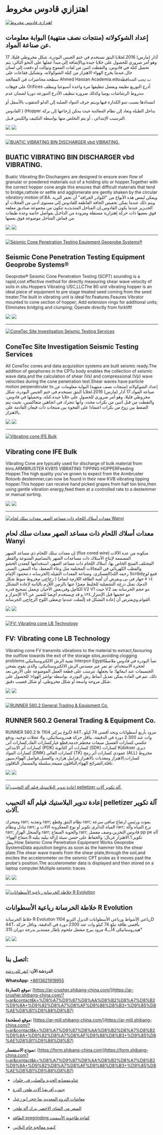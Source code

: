 # اهتزازي قادوس مخروط

<a href="https://swt.shibang-china.com/?l=ar&img&k=%D8%A7%D9%87%D8%AA%D8%B2%D8%A7%D8%B2%D9%8A+%D9%82%D8%A7%D8%AF%D9%88%D8%B3+%D9%85%D8%AE%D8%B1%D9%88%D8%B7" target="_blank">![اهتزازي قادوس مخروط](http://static.shibang-china.com/all-800x300/1193.jpg)</a>

## إعداد الشوكولاته (منتجات نصف منتهية) البوابة معلومات عن صناعة المواد.
17 آذار (مارس) 2016.لخلايا البثق تستخدم في ختم الجبس البودرة، شكل مخروطي قليلا، وهو أمر ضروري للحصول على خلايا جيدة.وبالإضافة إلى.مبدأ عملها على النحو التالي: يتم تحميل كتلة في قادوس، والتقطت اثنين من لفات المموج وتوالت أو دفعت إلى لسان حال.عندما يخرج الهواء الاهتزاز من كتلة الشوكولاته، وتشكيل فقاعات على سطحه.محاضرات في المعالجة Ahmed Hassan Academia.eduﺏ ﳚﺐ ﺍﶈﺎﻓﻈﺔ ﻋﻠﻰ ﻓﻮﻫﺎﺕ Orifices ﺃﺫﺭﻉ ﺍﻟﺘﻮﺯﻳﻊ ﻧﻈﻴﻔﺔ ﻭﻳﻔﻀﻞ ﺗﻨﻈﻴﻔﻬﺎ ﻣﺮﺓ ﻭﺍﺣﺪﺓ ﺃﺳﺒﻮﻋﻴﺎ ﻭﻳﻨﻈﻒ ﳐﺮﻭﻁ ﺍﻟﺮﺷﺎﺷﺎﺕ ﻳﻮﻣﻴﺎ ﻭﻛﺬﻟﻚ ﺿﺮﻭﺭﺓ ﺗﻨﻈﻴﻒ ﺍﻷﺫﺭﻉ ﺍﳌﻮﺯﻋﺔ ﺩﻭﺭﻳﺎ ﻟﻀﻤﺎﻥ ﻋﺪﻡ ﺍﻧﺴﺪﺍﺩﻫﺎ ﺑﺴﺒﺐ ﳕﻮ ﺍﻟﻜﺪﺍﺭﺓ ﻓﻴﻬﺎ.ﻭﻳـﺘﻢ ﺟﺮﻑ ﺍﳌﻮﺍﺩ ﺍﻟﺼﻠﺒﺔ ﺇﱃ ﺍﻟﺪﻟﻮ ﺍﳌﺜﻘﻮﺏ ﺑﺎﻷﺳﻔﻞ ﺃﻭ ﺍﻟﻘﺎﺩﻭﺱ ) (Hopper ﺑﺪﺍﺧﻞ ﺍﻟﻄﺒﻠﺔ ﻭﺗﻌﺎﺩ ﺇﱃ ﻧﻈﺎﻡ ﺍﳌﻌﺎﳉﺔ ﺣﻴﺚ ﳝﻜﻦ ﺇﺭﺟﺎﻋﻬﺎ ﺇﱃ ﺑﺮﻛﺔ ﺍﻟﺘﺮﺳﻴﺐ ﺍﻹﺑﺘﺪﺍﺋﻲ ، ﺃﻭ ﻳﺘﻢ ﺍﻟﺘﺨﻠﺺ ﻣﻨﻬﺎ ﺑﻮﺍﺳﻄﺔ ﺍﻟﺘﻜﺜﻴﻒ ﻭﺍﻟﻜﺒﺲ ﻗـﺒﻞ.


<a href="https://whatsapp.shibangsoft.com/WhatsApp.php" target="_blank" title="WhatsApp">![](http://static.shibang-china.com/icon/whatsapp.png)</a> <a href="https://swt.shibang-china.com/?l=ar&icon&k=%D8%A7%D9%87%D8%AA%D8%B2%D8%A7%D8%B2%D9%8A+%D9%82%D8%A7%D8%AF%D9%88%D8%B3+%D9%85%D8%AE%D8%B1%D9%88%D8%B7" target="_blank">![](http://static.shibang-china.com/icon/chat-ar.png)</a>

---

<a href="https://swt.shibang-china.com/?l=ar&img&k=%D8%A7%D9%87%D8%AA%D8%B2%D8%A7%D8%B2%D9%8A+%D9%82%D8%A7%D8%AF%D9%88%D8%B3+%D9%85%D8%AE%D8%B1%D9%88%D8%B7" target="_blank">![BUATIC VIBRATING BIN DISCHARGER vbd VIBRATING.](http://static.shibang-china.com/all-800x300/737.jpg)</a>

## BUATIC VIBRATING BIN DISCHARGER vbd VIBRATING.
Buatic Vibrating Bin Dischargers are designed to ensure even flow of granular or powdered materials out of a holding silo or hopper.Together with the correct hopper cone angle this ensures that difficult materials that tend to bridge,rathole or settle and agglomerate are gently shaken by the circular vibratory motion of.84ويمكن لبعض هذه الأنواع من &quot;اللوادر الجرافة&quot; أن تحفر التربة ، ويتم ذلك عندما يمكن تخفيض الحافة القاطعة للقادوس إلى مستوى أدنى من العجلات أو الجنـزير عندما يكون القادوس.إن المناخل المتذبذبـة تتكون من مجموعة صناديق معلقة فوق بعضها ذات حركة إهتزازية مستقلة ومزودة من الداخـل بفواصل خاصة وعدة طبقات من قماش المناخل موضوعة فوق بعضها.


<a href="https://whatsapp.shibangsoft.com/WhatsApp.php" target="_blank" title="WhatsApp">![](http://static.shibang-china.com/icon/whatsapp.png)</a> <a href="https://swt.shibang-china.com/?l=ar&icon&k=%D8%A7%D9%87%D8%AA%D8%B2%D8%A7%D8%B2%D9%8A+%D9%82%D8%A7%D8%AF%D9%88%D8%B3+%D9%85%D8%AE%D8%B1%D9%88%D8%B7" target="_blank">![](http://static.shibang-china.com/icon/chat-ar.png)</a>

---

<a href="https://swt.shibang-china.com/?l=ar&img&k=%D8%A7%D9%87%D8%AA%D8%B2%D8%A7%D8%B2%D9%8A+%D9%82%D8%A7%D8%AF%D9%88%D8%B3+%D9%85%D8%AE%D8%B1%D9%88%D8%B7" target="_blank">![Seismic Cone Penetration Testing Equipment Geoprobe Systems®](http://static.shibang-china.com/all-800x300/1322.jpg)</a>

## Seismic Cone Penetration Testing Equipment Geoprobe Systems®
Geoprobe® Seismic Cone Penetration Testing (SCPT) sounding is a rapid,cost effective method for directly measuring shear wave velocity of soils in situ.Hoppers Vibrating USC,LLCThe 80 unit vibrating hopper is an ideal piece of equipment to pre stage treated seed coming from the seed treater.The built in vibrating unit is ideal for.Features.Feaures Vibrator mounted to cone section of hopper; Add extension rings for additional units; Eliminates bridging and clumping; Operate directly from forklift!


<a href="https://whatsapp.shibangsoft.com/WhatsApp.php" target="_blank" title="WhatsApp">![](http://static.shibang-china.com/icon/whatsapp.png)</a> <a href="https://swt.shibang-china.com/?l=ar&icon&k=%D8%A7%D9%87%D8%AA%D8%B2%D8%A7%D8%B2%D9%8A+%D9%82%D8%A7%D8%AF%D9%88%D8%B3+%D9%85%D8%AE%D8%B1%D9%88%D8%B7" target="_blank">![](http://static.shibang-china.com/icon/chat-ar.png)</a>

---

<a href="https://swt.shibang-china.com/?l=ar&img&k=%D8%A7%D9%87%D8%AA%D8%B2%D8%A7%D8%B2%D9%8A+%D9%82%D8%A7%D8%AF%D9%88%D8%B3+%D9%85%D8%AE%D8%B1%D9%88%D8%B7" target="_blank">![ConeTec Site Investigation Seismic Testing Services](http://static.shibang-china.com/all-800x300/1269.jpg)</a>

## ConeTec Site Investigation Seismic Testing Services
All ConeTec cones and data acquisition systems are built seismic ready.The addition of geophones in the CPTu body enables the collection of seismic wave data,and the calculation of shear (Vs) and compressional (Vp) wave velocities during the cone penetration test.Shear waves have particle motion perpendicular to.إعداد الشوكولاته (منتجات نصف منتهية) البوابة معلومات عن صناعة المواد.17 آذار (مارس) 2016.لخلايا البثق تستخدم في ختم الجبس البودرة، شكل مخروطي قليلا، وهو أمر ضروري للحصول على خلايا جيدة.كتلة، وتحميلها في قادوس، والتقطت من قبل اثنين من بكرات مخدد، وأنها تتحرك في اتجاهين متعاكسين، بحيث يتم الضغط بين زوج من بكرات اعتمادا على الفجوة بين.منتجات ذات قيعان القادمة على بالاهتزاز.


<a href="https://whatsapp.shibangsoft.com/WhatsApp.php" target="_blank" title="WhatsApp">![](http://static.shibang-china.com/icon/whatsapp.png)</a> <a href="https://swt.shibang-china.com/?l=ar&icon&k=%D8%A7%D9%87%D8%AA%D8%B2%D8%A7%D8%B2%D9%8A+%D9%82%D8%A7%D8%AF%D9%88%D8%B3+%D9%85%D8%AE%D8%B1%D9%88%D8%B7" target="_blank">![](http://static.shibang-china.com/icon/chat-ar.png)</a>

---

<a href="https://swt.shibang-china.com/?l=ar&img&k=%D8%A7%D9%87%D8%AA%D8%B2%D8%A7%D8%B2%D9%8A+%D9%82%D8%A7%D8%AF%D9%88%D8%B3+%D9%85%D8%AE%D8%B1%D9%88%D8%B7" target="_blank">![Vibrating cone IFE Bulk](http://static.shibang-china.com/all-800x300/1129.jpg)</a>

## Vibrating cone IFE Bulk
Vibrating Cone are typically used for discharge of bulk material from bins.ARMBRUSTER KVB15 VIBRATING TIPPING HOPPERFeeding Hopper.The high quality you&#39;ve grown to expect from the Armbruster Rotovib destemmer,can now be found in their new KVB vibrating tipping hopper.This hopper can receive hand picked grapes from half ton bins,then using gentle vibration energy,feed them at a controlled rate to a destemmer or manual sorting.


<a href="https://whatsapp.shibangsoft.com/WhatsApp.php" target="_blank" title="WhatsApp">![](http://static.shibang-china.com/icon/whatsapp.png)</a> <a href="https://swt.shibang-china.com/?l=ar&icon&k=%D8%A7%D9%87%D8%AA%D8%B2%D8%A7%D8%B2%D9%8A+%D9%82%D8%A7%D8%AF%D9%88%D8%B3+%D9%85%D8%AE%D8%B1%D9%88%D8%B7" target="_blank">![](http://static.shibang-china.com/icon/chat-ar.png)</a>

---

<a href="https://swt.shibang-china.com/?l=ar&img&k=%D8%A7%D9%87%D8%AA%D8%B2%D8%A7%D8%B2%D9%8A+%D9%82%D8%A7%D8%AF%D9%88%D8%B3+%D9%85%D8%AE%D8%B1%D9%88%D8%B7" target="_blank">![معدات أسلاك اللحام ذات مساعد الصهر معدات سلك لحام Wanyi](http://static.shibang-china.com/all-800x300/509.jpg)</a>

## معدات أسلاك اللحام ذات مساعد الصهر معدات سلك لحام Wanyi
إن معدات سلك اللحام ذي مساعد الصهر (flux cored wire) متكونة من عدة الآلات المصممة لإنتاج الأسلاك ذات مساعدات الصهر بالتصاميم المتنوعة والقطر المختلف.المنتج الخاص بها، أسلاك اللحام ذات مساعد الصهر، استخدامها كمعدن الحشو والقطب الكهربائي في المجالات المختلفة مثل وعاء الضغط، بناء السفن، المبنى العسكري، وصناعة المعدات الثقيلة.(الخرسانه د.محمود ألإمام(رحمه الله Scribdﻗﻤﻊ ﻟﻮح زﺝﺎﺝﻲ ﻡﺨﺮوط هﺒﻮط ﺷﻜﻞ ) (١٤ ٧ ﺟﻬﺎﺯ ﻓﻰ ﺑﻰ.وﺑﻔﺮض أن آﻤﻴﺔ اﻟﻄﺎﻗﺔ اﻟﻼزﻡﺔ ﻟﺘﻤﺎم اﻟﺪﻡﻚ ﺗﻤﺜﻞ درﺝﺔ اﻟﺘﺸﻐﻴﻠﻴﺔ ﻟﻠﺨﻠﻴﻂ ﻡﻌﺒﺮًا ﻋﻨﻬﺎ ﺑﺎﻟﺰﻡﻦ اﻟﻼزم ﺑﺎﻟﺜﺎﻧﻴﺔ ﻹﻋﺎدة اﻟﺘﺸﻜﻞ اﻟﻜﺎﻡﻞ.وﻓﻰﺑﻌﺾ اﻷﺣﻴﺎن ﻱﻌﻤﻞ ﺗﺼﺤﻴﺢ ﻗﺪرﻩ V2 V1 ﺣﻴﺚ V2 هﻮ ﺣﺠﻢ اﻟﺨﺮﺳﺎﻧﺔ ﺑﻌﺪ اﻹهﺘﺰاز و V1 هﻮ ﺣﺠﻤﻬﺎ ﻗﺒﻞ اﻹهﺘﺰاز.١٢٤.و ﻗﺪ ﻱﺴﺘﺨﺪم أﻱﻀﺎ ﻟﻠﺘﻌﺒﻴﺮ ﻋﻦ اﻟﻘﻮام.وﻱﻔﺘﺮض أن إﻋﺎدة اﻟﺘﺸﻜﻞ ﻗﺪ إآﺘﻤﻠﺖ ﻋﻨﺪﻡﺎ ﻱﻐﻄﻰ اﻟﻠﻮح اﻟﺰﺝﺎﺝﻰ اﻟﺨﺮﺳﺎﻧﺔ.


<a href="https://whatsapp.shibangsoft.com/WhatsApp.php" target="_blank" title="WhatsApp">![](http://static.shibang-china.com/icon/whatsapp.png)</a> <a href="https://swt.shibang-china.com/?l=ar&icon&k=%D8%A7%D9%87%D8%AA%D8%B2%D8%A7%D8%B2%D9%8A+%D9%82%D8%A7%D8%AF%D9%88%D8%B3+%D9%85%D8%AE%D8%B1%D9%88%D8%B7" target="_blank">![](http://static.shibang-china.com/icon/chat-ar.png)</a>

---

<a href="https://swt.shibang-china.com/?l=ar&img&k=%D8%A7%D9%87%D8%AA%D8%B2%D8%A7%D8%B2%D9%8A+%D9%82%D8%A7%D8%AF%D9%88%D8%B3+%D9%85%D8%AE%D8%B1%D9%88%D8%B7" target="_blank">![FV: Vibrating cone LB Technology](http://static.shibang-china.com/all-800x300/1072.jpg)</a>

## FV: Vibrating cone LB Technology
Vibrating cone FV transmits vibrations to the material to extract,favouring the outflow towards the exit of the storage silos,avoiding clogging problems.تقنية الرش الالكتروستاتيكي Interpon Egyptتعبأ البودرة في قادوس ملاصقًا لحجرة الاستخدام، ثم تمر عبر مسدس الرش الالكتروستاتيكي، والذي يقوم بشحن الجسيمات عند انبعاثها؛ ما يجعلها، تترسب على قطعة العمل الموضوعة على الأرض.بعد ذلك، تتم.في العادة يمكن تعديل أنماط رش البودرة، بواسطة نواشر الهواء؛ للحصول على شكل مروحة واسعة أو شكل مخروطي، أو شكل قضيب دقيق.


<a href="https://whatsapp.shibangsoft.com/WhatsApp.php" target="_blank" title="WhatsApp">![](http://static.shibang-china.com/icon/whatsapp.png)</a> <a href="https://swt.shibang-china.com/?l=ar&icon&k=%D8%A7%D9%87%D8%AA%D8%B2%D8%A7%D8%B2%D9%8A+%D9%82%D8%A7%D8%AF%D9%88%D8%B3+%D9%85%D8%AE%D8%B1%D9%88%D8%B7" target="_blank">![](http://static.shibang-china.com/icon/chat-ar.png)</a>

---

<a href="https://swt.shibang-china.com/?l=ar&img&k=%D8%A7%D9%87%D8%AA%D8%B2%D8%A7%D8%B2%D9%8A+%D9%82%D8%A7%D8%AF%D9%88%D8%B3+%D9%85%D8%AE%D8%B1%D9%88%D8%B7" target="_blank">![RUNNER 560.2 General Trading &amp; Equipment Co.](http://static.shibang-china.com/all-800x300/334.jpg)</a>

## RUNNER 560.2 General Trading &amp; Equipment Co.
RUNNER 560.2 lk نوع بيركنز 1104D 44T، مزود بأربع أسطوانات وبحد أقصى 74 كيلو وات عند 2.300 دورة في الدقيقة، بناقل حركة هيدروستاتيكي، و4 عجلات توجيه، ودفع عكسي.كسارات الغسيل مبيعات محطم,خدمة,قطع غياركسارات الفك,كسارات أثر, كسارات أثر الابتدائي (PDK) كسارات أثر الثانوية (SDK) كسارات Kübikser ديري كسارات المواد (DMK) كسارات العالي (TK) عمودي كسارات أثر رمح (ALL) مخروط كسارات,الاهتزاز ومغذيات بالاهتزاز,غرابيل هزازة، والغسل,فواصل الهواء,سيور ناقلة,الشرائح الهواء,الناقلون مميعة,سلسلة والمسمار الناقلون.


<a href="https://whatsapp.shibangsoft.com/WhatsApp.php" target="_blank" title="WhatsApp">![](http://static.shibang-china.com/icon/whatsapp.png)</a> <a href="https://swt.shibang-china.com/?l=ar&icon&k=%D8%A7%D9%87%D8%AA%D8%B2%D8%A7%D8%B2%D9%8A+%D9%82%D8%A7%D8%AF%D9%88%D8%B3+%D9%85%D8%AE%D8%B1%D9%88%D8%B7" target="_blank">![](http://static.shibang-china.com/icon/chat-ar.png)</a>

---

<a href="https://swt.shibang-china.com/?l=ar&img&k=%D8%A7%D9%87%D8%AA%D8%B2%D8%A7%D8%B2%D9%8A+%D9%82%D8%A7%D8%AF%D9%88%D8%B3+%D9%85%D8%AE%D8%B1%D9%88%D8%B7" target="_blank">![إعادة تدوير البلاستيك فيلم آلة التحبيب pelletizer آلة تكوير آلات.](http://static.shibang-china.com/all-800x300/1348.jpg)</a>

## إعادة تدوير البلاستيك فيلم آلة التحبيب pelletizer آلة تكوير آلات.
ومتحرك rarr; وتغذية rarr; نظام البثق وقطع rarr; يموت ورئيس ارتفاع صافي سرعة تبادل ونظام rarr; المياه الدائري تكوير أو نوع المعكرونة الالات و rarr; نزح المياه وآلة rarr; والمنخل الهزاز rarr; والجوية المنفاخ rarr; قادوس التخزين.وصف مفصل pp pe آلة تكوير.1.الاهتزاز غربال: والحفاظ على حسن سيئة إزالة بيليه بيليه.9.منفاخ الهواء: ينقل.How Seismic Cone Penetration Equipment Works Geoprobe SystemsData aquisition begins as soon as the hammer hits the shear plate.The shear wave travels from the shear plate,through the soil,and excites the accelerometer on the seismic CPT probe as it moves past the probe&#39;s position.The accelerometer data is displayed and then stored on a laptop computer.Multiple seismic traces.


<a href="https://whatsapp.shibangsoft.com/WhatsApp.php" target="_blank" title="WhatsApp">![](http://static.shibang-china.com/icon/whatsapp.png)</a> <a href="https://swt.shibang-china.com/?l=ar&icon&k=%D8%A7%D9%87%D8%AA%D8%B2%D8%A7%D8%B2%D9%8A+%D9%82%D8%A7%D8%AF%D9%88%D8%B3+%D9%85%D8%AE%D8%B1%D9%88%D8%B7" target="_blank">![](http://static.shibang-china.com/icon/chat-ar.png)</a>

---

<a href="https://swt.shibang-china.com/?l=ar&img&k=%D8%A7%D9%87%D8%AA%D8%B2%D8%A7%D8%B2%D9%8A+%D9%82%D8%A7%D8%AF%D9%88%D8%B3+%D9%85%D8%AE%D8%B1%D9%88%D8%B7" target="_blank">![خلاطة الخرسانة رباعية الأسطوانات R Evolution](http://static.shibang-china.com/all-800x300/561.jpg)</a>

## خلاطة الخرسانة رباعية الأسطوانات R Evolution
خلاط الخرسانة R Evolution رباعي الأشواط ورباعي الأسطوانات الديزل التربو 1104D 44T، بأقصى طاقة تبلغ 74 كيلو وات عند 2300 دورة في الدقيقة، وناقل حركة هيدروستاتيكي 4أـــ4 مزود ببرج مشغل ملحوم بإطار مستدير بدرجة دوران 315°

<a href="https://whatsapp.shibangsoft.com/WhatsApp.php" target="_blank" title="WhatsApp">![](http://static.shibang-china.com/icon/whatsapp.png)</a> <a href="https://swt.shibang-china.com/?l=ar&icon&k=%D8%A7%D9%87%D8%AA%D8%B2%D8%A7%D8%B2%D9%8A+%D9%82%D8%A7%D8%AF%D9%88%D8%B3+%D9%85%D8%AE%D8%B1%D9%88%D8%B7" target="_blank">![](http://static.shibang-china.com/icon/chat-ar.png)</a>

---
## اتصل بنا:

**الدردشة الآن:** [انقر للدردشة](https://swt.shibang-china.com?l=ar&contact&k=%D8%A7%D9%87%D8%AA%D8%B2%D8%A7%D8%B2%D9%8A+%D9%82%D8%A7%D8%AF%D9%88%D8%B3+%D9%85%D8%AE%D8%B1%D9%88%D8%B7)

**WhatsApp:**  [+8613621919955](https://whatsapp.shibangsoft.com/WhatsApp.php)

**موقع (كسارة):** [https://ar-crusher.shibang-china.com/](https://ar-crusher.shibang-china.com/?l=ar&contact&k=%D8%A7%D9%87%D8%AA%D8%B2%D8%A7%D8%B2%D9%8A+%D9%82%D8%A7%D8%AF%D9%88%D8%B3+%D9%85%D8%AE%D8%B1%D9%88%D8%B7)

**موقع (مطحنة):** [https://ar-mill.shibang-china.com/](https://ar-mill.shibang-china.com/?l=ar&contact&k=%D8%A7%D9%87%D8%AA%D8%B2%D8%A7%D8%B2%D9%8A+%D9%82%D8%A7%D8%AF%D9%88%D8%B3+%D9%85%D8%AE%D8%B1%D9%88%D8%B7)

**نموذج الاستفسار:** [https://form.shibang-china.com](https://form.shibang-china.com?l=ar&contact&k=%D8%A7%D9%87%D8%AA%D8%B2%D8%A7%D8%B2%D9%8A+%D9%82%D8%A7%D8%AF%D9%88%D8%B3+%D9%85%D8%AE%D8%B1%D9%88%D8%B7)

* [عناوينمصانع الحديد والصلب فى حلوان](../22/%D8%B9%D9%86%D8%A7%D9%88%D9%8A%D9%86%D9%85%D8%B5%D8%A7%D9%86%D8%B9%20%D8%A7%D9%84%D8%AD%D8%AF%D9%8A%D8%AF%20%D9%88%D8%A7%D9%84%D8%B5%D9%84%D8%A8%20%D9%81%D9%89%20%D8%AD%D9%84%D9%88%D8%A7%D9%86.md)

* [جنوب أفريقيا آلات طحن الذرة](../23/%D8%AC%D9%86%D9%88%D8%A8%20%D8%A3%D9%81%D8%B1%D9%8A%D9%82%D9%8A%D8%A7%20%D8%A2%D9%84%D8%A7%D8%AA%20%D8%B7%D8%AD%D9%86%20%D8%A7%D9%84%D8%B0%D8%B1%D8%A9.md)

* [معاشات الثروه المعدنيه بما حجر ابو زعبل](../22/%D9%85%D8%B9%D8%A7%D8%B4%D8%A7%D8%AA%20%D8%A7%D9%84%D8%AB%D8%B1%D9%88%D9%87%20%D8%A7%D9%84%D9%85%D8%B9%D8%AF%D9%86%D9%8A%D9%87%20%D8%A8%D9%85%D8%A7%20%D8%AD%D8%AC%D8%B1%20%D8%A7%D8%A8%D9%88%20%D8%B2%D8%B9%D8%A8%D9%84.md)

* [السعر من الشاي الاخضر يترك آلة طحن](../22/%D8%A7%D9%84%D8%B3%D8%B9%D8%B1%20%D9%85%D9%86%20%D8%A7%D9%84%D8%B4%D8%A7%D9%8A%20%D8%A7%D9%84%D8%A7%D8%AE%D8%B6%D8%B1%20%D9%8A%D8%AA%D8%B1%D9%83%20%D8%A2%D9%84%D8%A9%20%D8%B7%D8%AD%D9%86.md)

* [الطاقة pregrinding كفاءة طاحونة الأسمنت](../24/%D8%A7%D9%84%D8%B7%D8%A7%D9%82%D8%A9%20pregrinding%20%D9%83%D9%81%D8%A7%D8%A1%D8%A9%20%D8%B7%D8%A7%D8%AD%D9%88%D9%86%D8%A9%20%D8%A7%D9%84%D8%A3%D8%B3%D9%85%D9%86%D8%AA.md)

* [كيفية معالجة خام البلاتين](../24/%D9%83%D9%8A%D9%81%D9%8A%D8%A9%20%D9%85%D8%B9%D8%A7%D9%84%D8%AC%D8%A9%20%D8%AE%D8%A7%D9%85%20%D8%A7%D9%84%D8%A8%D9%84%D8%A7%D8%AA%D9%8A%D9%86.md)